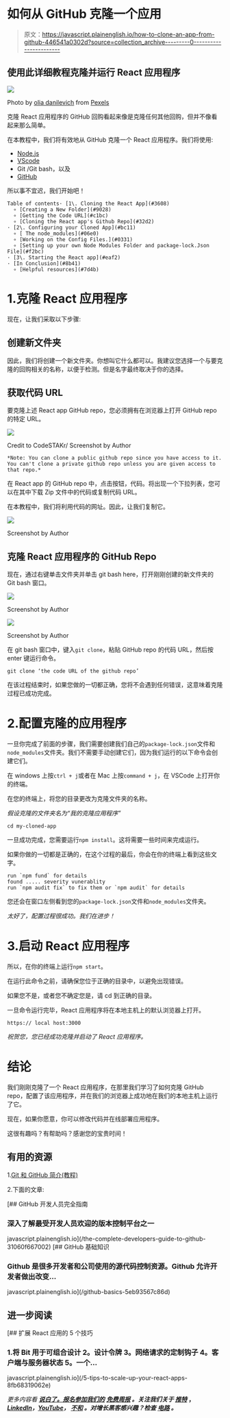 # 如何从 GitHub 克隆一个应用

> 原文：<https://javascript.plainenglish.io/how-to-clone-an-app-from-github-446541a0302d?source=collection_archive---------0----------------------->

## 使用此详细教程克隆并运行 React 应用程序

![](img/222ea8f345281a1a726816b34fb80476.png)

Photo by [olia danilevich](https://www.pexels.com/@olia-danilevich?utm_content=attributionCopyText&utm_medium=referral&utm_source=pexels) from [Pexels](https://www.pexels.com/photo/man-sitting-in-front-of-three-computers-4974915/?utm_content=attributionCopyText&utm_medium=referral&utm_source=pexels)

克隆 React 应用程序的 GitHub 回购看起来像是克隆任何其他回购，但并不像看起来那么简单。

在本教程中，我们将有效地从 GitHub 克隆一个 React 应用程序。我们将使用:

*   [Node.js](https://nodejs.org/en/download/)
*   [VScode](https://code.visualstudio.com/download)
*   Git /Git bash，以及
*   [GitHub](https://github.com/)

所以事不宜迟，我们开始吧！

```
Table of contents· [1\. Cloning the React App](#3608)
  ∘ [Creating a New Folder](#9028)
  ∘ [Getting the Code URL](#c1bc)
  ∘ [Cloning the React app's Github Repo](#32d2)
· [2\. Configuring your Cloned App](#bc11)
  ∘ [ The node_modules](#06e0)
  ∘ [Working on the Config Files.](#0331)
  ∘ [Setting up your own Node Modules Folder and package-lock.Json File](#f2bc)
· [3\. Starting the React app](#eaf2)
· [In Conclusion](#8b41)
  ∘ [Helpful resources](#7d4b)
```

# 1.克隆 React 应用程序

现在，让我们采取以下步骤:

## 创建新文件夹

因此，我们将创建一个新文件夹。你想叫它什么都可以。我建议您选择一个与要克隆的回购相关的名称，以便于检测。但是名字最终取决于你的选择。

## 获取代码 URL

要克隆上述 React app GitHub repo，您必须拥有在浏览器上打开 GitHub repo 的特定 URL。

![](img/4f219ecf2fbdfd503700ec363594c1b3.png)

Credit to CodeSTAKr/ Screenshot by Author

```
*Note: You can clone a public github repo since you have access to it. You can't clone a private github repo unless you are given access to that repo.*
```

在 React app 的 GitHub repo 中，点击按钮，代码。将出现一个下拉列表，您可以在其中下载 Zip 文件中的代码或复制代码 URL。

在本教程中，我们将利用代码的网址。因此，让我们复制它。

![](img/32fcc516596302140d3f24ba5299b010.png)

Screenshot by Author

## 克隆 React 应用程序的 GitHub Repo

现在，通过右键单击文件夹并单击 git bash here，打开刚刚创建的新文件夹的 Git bash 窗口。

![](img/e7659a9ce19734aef469d83182e733a8.png)

Screenshot by Author

![](img/47ffe07f75121c4ecf7084c0f8edb38e.png)

Screenshot by Author

在 git bash 窗口中，键入`git clone`，粘贴 GitHub repo 的代码 URL，然后按 enter 键运行命令。

```
git clone ‘the code URL of the github repo’
```

在该过程结束时，如果您做的一切都正确，您将不会遇到任何错误，这意味着克隆过程已成功完成。

# 2.配置克隆的应用程序

一旦你完成了前面的步骤，我们需要创建我们自己的`package-lock.json`文件和`node_modules`文件夹。我们不需要手动创建它们，因为我们运行的以下命令会创建它们。

在 windows 上按`ctrl + j`或者在 Mac 上按`command + j`，在 VSCode 上打开你的终端。

在您的终端上，将您的目录更改为克隆文件夹的名称。

*假设克隆的文件夹名为“我的克隆应用程序”*

```
cd my-cloned-app
```

一旦成功完成，您需要运行`npm install`。这将需要一些时间来完成运行。

如果你做的一切都是正确的，在这个过程的最后，你会在你的终端上看到这些文字。

```
run `npm fund` for details
found ..... severity vunerablity
run `npm audit fix` to fix them or `npm audit` for details
```

您还会在窗口左侧看到您的`package-lock.json`文件和`node_modules`文件夹。

*太好了，配置过程很成功。我们在进步！*

# 3.启动 React 应用程序

所以，在你的终端上运行`npm start`。

在运行此命令之前，请确保您位于正确的目录中，以避免出现错误。

如果您不是，或者您不确定您是，请 cd 到正确的目录。

一旦命令运行完毕，React 应用程序将在本地主机上的默认浏览器上打开。

```
https:// local host:3000
```

*祝贺您，您已经成功克隆并启动了 React 应用程序。*

# 结论

我们刚刚克隆了一个 React 应用程序，在那里我们学习了如何克隆 GitHub repo，配置了该应用程序，并在我们的浏览器上成功地在我们的本地主机上运行了它。

现在，如果你愿意，你可以修改代码并在线部署应用程序。

这很有趣吗？有帮助吗？感谢您的宝贵时间！

## 有用的资源

1.[Git 和 GitHub 简介(教程)](https://m.youtube.com/watch?v=SWYqp7iY_Tc)

2.下面的文章:

[](/the-complete-developers-guide-to-github-31060f667002) [## GitHub 开发人员完全指南

### 深入了解最受开发人员欢迎的版本控制平台之一

javascript.plainenglish.io](/the-complete-developers-guide-to-github-31060f667002) [](/github-basics-5eb93567c86d) [## GitHub 基础知识

### Github 是很多开发者和公司使用的源代码控制资源。Github 允许开发者做出改变…

javascript.plainenglish.io](/github-basics-5eb93567c86d) 

## 进一步阅读

[](/5-tips-to-scale-up-your-react-apps-8fb68319062e) [## 扩展 React 应用的 5 个技巧

### 1.将 Bit 用于可组合设计 2。设计令牌 3。网络请求的定制钩子 4。客户端与服务器状态 5。一个…

javascript.plainenglish.io](/5-tips-to-scale-up-your-react-apps-8fb68319062e) 

*更多内容看* [***说白了。报名参加我们的***](https://plainenglish.io/) **[***免费周报***](http://newsletter.plainenglish.io/) *。关注我们关于* [***推特***](https://twitter.com/inPlainEngHQ) ，[***LinkedIn***](https://www.linkedin.com/company/inplainenglish/)*，*[***YouTube***](https://www.youtube.com/channel/UCtipWUghju290NWcn8jhyAw)*，* [***不和***](https://discord.gg/GtDtUAvyhW) *。对增长黑客感兴趣？检查* [***电路***](https://circuit.ooo/) *。***